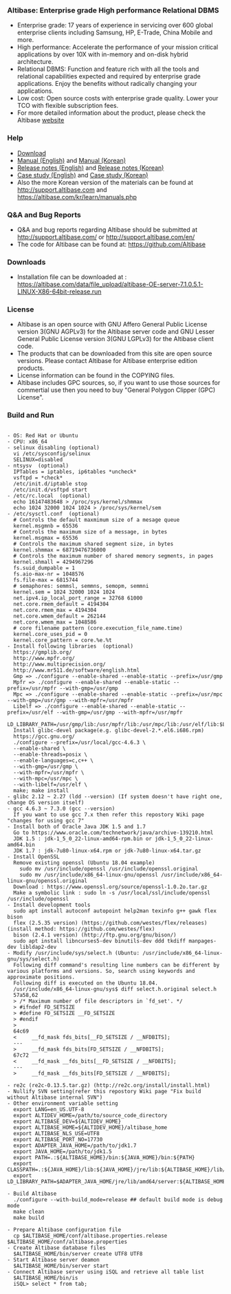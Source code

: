 ### Altibase: Enterprise grade High performance Relational DBMS
- Enterprise grade: 17 years of experience in servicing over 600 global enterprise clients including Samsung, HP, E-Trade, China Mobile and more. 
- High performance: Accelerate the performance of your mission critical applications by over 10X with in-memory and on-disk hybrid architecture. 
- Relational DBMS: Function and feature rich with all the tools and relational capabilities expected and required by enterprise grade applications. Enjoy the benefits without radically changing your applications. 
- Low cost: Open source costs with enterprise grade quality. Lower your TCO with flexible subscription fees.
- For more detailed information about the product, please check the Altibase [website](https://altibase.com/en/product/enterprise.php)

### Help
- [Download](https://altibase.com/en/learn/download.php)
- [Manual (English)](https://altibase.com/en/learn/manuals.php) and [Manual (Korean)](https://altibase.com/kr/learn/manuals.php)
- [Release notes (English)](https://altibase.com/en/learn/release_notes.php) and [Release notes (Korean)](https://altibase.com/kr/learn/release_notes.php)
- [Case study (English)](https://altibase.com/en/learn/case_list.php) and [Case study (Korean)](https://altibase.com/kr/learn/case_list.php)
- Also the more Korean version of the materials can be found at http://support.altibase.com and https://altibase.com/kr/learn/manuals.php 

### Q&A and Bug Reports
- Q&A and bug reports regarding Altibase should be submitted at http://support.altibase.com/ or http://support.altibase.com/en/
- The code for Altibase can be found at: https://github.com/Altibase

### Downloads
- Installation file can be downloaded at : https://altibase.com/data/file_upload/altibase-OE-server-7.1.0.5.1-LINUX-X86-64bit-release.run

### License
- Altibase is an open source with GNU Affero General Public License version 3(GNU AGPLv3) for the Altibase server code and GNU Lesser General Public License version 3(GNU LGPLv3) for the Altibase client code. 
- The products that can be downloaded from this site are open source versions. Please contact Altibase for Altibase enterprise edition products.
- License information can be found in the COPYING files.
- Altibase includes GPC sources, so, if you want to use those sources for commertial use then you need to buy "General Polygon Clipper (GPC) License".

### Build and Run
<pre><code>
- OS: Red Hat or Ubuntu
- CPU: x86_64
- selinux disabling (optional)
  vi /etc/sysconfig/selinux 
  SELINUX=disabled
- ntsysv  (optional)
  IPTables = iptables, ip6tables *uncheck*
  vsftpd = *check* 
  /etc/init.d/iptable stop
  /etc/init.d/vsftpd start
- /etc/rc.local  (optional)
  echo 16147483648 > /proc/sys/kernel/shmmax
  echo 1024 32000 1024 1024 > /proc/sys/kernel/sem
- /etc/sysctl.conf  (optional)
  # Controls the default maxmimum size of a mesage queue
  kernel.msgmnb = 65536
  # Controls the maximum size of a message, in bytes
  kernel.msgmax = 65536
  # Controls the maximum shared segment size, in bytes
  kernel.shmmax = 68719476736000
  # Controls the maximum number of shared memory segments, in pages
  kernel.shmall = 4294967296
  fs.suid_dumpable = 1
  fs.aio-max-nr = 1048576
  fs.file-max = 6815744
  # semaphores: semmsl, semmns, semopm, semmni  
  kernel.sem = 1024 32000 1024 1024
  net.ipv4.ip_local_port_range = 32768 61000
  net.core.rmem_default = 4194304
  net.core.rmem_max = 4194304
  net.core.wmem_default = 262144
  net.core.wmem_max = 1048586
  # core filename pattern (core.execution_file_name.time)
  kernel.core_uses_pid = 0
  kernel.core_pattern = core.%e.%t
- Install following libraries  (optional)
  https://gmplib.org/ 
  http://www.mpfr.org/
  http://www.multiprecision.org/
  http://www.mr511.de/software/english.html
  Gmp => ./configure --enable-shared --enable-static --prefix=/usr/gmp
  Mpfr => ./configure --enable-shared --enable-static --prefix=/usr/mpfr --with-gmp=/usr/gmp
  Mpc => ./configure --enable-shared --enable-static --prefix=/usr/mpc --with-gmp=/usr/gmp --with-mpfr=/usr/mpfr
  Libelf => ./configure --enable-shared --enable-static --prefix=/usr/elf --with-gmp=/usr/gmp --with-mpfr=/usr/mpfr
  LD_LIBRARY_PATH=/usr/gmp/lib:/usr/mpfr/lib:/usr/mpc/lib:/usr/elf/lib:$LD_LIBRARY_PATH
  Install glibc-devel package(e.g. glibc-devel-2.*.el6.i686.rpm)
  https://gcc.gnu.org/
  ./configure --prefix=/usr/local/gcc-4.6.3 \
  --enable-shared \
  --enable-threads=posix \
  --enable-languages=c,c++ \
  --with-gmp=/usr/gmp \
  --with-mpfr=/usr/mpfr \
  --with-mpc=/usr/mpc \
  --with-libelf=/usr/elf \
  make; make install
- glibc 2.12 ~ 2.27 (ldd --version) (If system doesn't have right one, change OS version itself)
- gcc 4.6.3 ~ 7.3.0 (gcc --version)
  If you want to use gcc 7.x then refer this repostory Wiki page "changes for using gcc 7"
- Install both of Oracle Java JDK 1.5 and 1.7
  Go to https://www.oracle.com/technetwork/java/archive-139210.html
  JDK 1.5 : jdk-1_5_0_22-linux-amd64-rpm.bin or jdk-1_5_0_22-linux-amd64.bin
  JDK 1.7 : jdk-7u80-linux-x64.rpm or jdk-7u80-linux-x64.tar.gz
- Install OpenSSL
  Remove existing openssl (Ubuntu 18.04 example)
    sudo mv /usr/include/openssl /usr/include/openssl.original
    sudo mv /usr/include/x86_64-linux-gnu/openssl /usr/include/x86_64-linux-gnu/openssl.original
  Download : https://www.openssl.org/source/openssl-1.0.2o.tar.gz
  Make a symbolic link : sudo ln -s /usr/local/ssl/include/openssl /usr/include/openssl
- Install development tools
  sudo apt install autoconf autopoint help2man texinfo g++ gawk flex bison
  flex (2.5.35 version) (https://github.com/westes/flex/releases) (install method: https://github.com/westes/flex)
  bison (2.4.1 version) (http://ftp.gnu.org/gnu/bison/)
  sudo apt install libncurses5-dev binutils-dev ddd tkdiff manpages-dev libldap2-dev
- Modify /usr/include/sys/select.h (Ubuntu: /usr/include/x86_64-linux-gnu/sys/select.h)
  Following diff command's resulting line numbers can be different by various platforms and versions. So, search using keywords and approximate positions. 
  Following diff is executed on the Ubuntu 18.04.
  /usr/include/x86_64-linux-gnu/sys$ diff select.h.original select.h
  57a58,62
  > /* Maximum number of file descriptors in `fd_set'. */
  > #ifndef FD_SETSIZE
  > #define FD_SETSIZE __FD_SETSIZE
  > #endif
  > 
  64c69
  <     __fd_mask fds_bits[__FD_SETSIZE / __NFDBITS];
  ---
  >     __fd_mask fds_bits[FD_SETSIZE / __NFDBITS];
  67c72
  <     __fd_mask __fds_bits[__FD_SETSIZE / __NFDBITS];
  ---
  >     __fd_mask __fds_bits[FD_SETSIZE / __NFDBITS];

- re2c (re2c-0.13.5.tar.gz) (http://re2c.org/install/install.html)
- Nullify SVN setting(refer this repostory Wiki page "Fix build without Altibase internal SVN")
- Other environment variable setting
  export LANG=en_US.UTF-8
  export ALTIDEV_HOME=/path/to/source_code_directory
  export ALTIBASE_DEV=${ALTIDEV_HOME}
  export ALTIBASE_HOME=${ALTIDEV_HOME}/altibase_home
  export ALTIBASE_NLS_USE=UTF8
  export ALTIBASE_PORT_NO=17730
  export ADAPTER_JAVA_HOME=/path/to/jdk1.7
  export JAVA_HOME=/path/to/jdk1.5
  export PATH=.:${ALTIBASE_HOME}/bin:${JAVA_HOME}/bin:${PATH}
  export CLASSPATH=.:${JAVA_HOME}/lib:${JAVA_HOME}/jre/lib:${ALTIBASE_HOME}/lib/Altibase.jar:${CLASSPATH}
  export LD_LIBRARY_PATH=$ADAPTER_JAVA_HOME/jre/lib/amd64/server:${ALTIBASE_HOME}/lib:${LD_LIBRARY_PATH}

- Build Altibase
  ./configure --with-build_mode=release ## default build mode is debug mode
  make clean
  make build

- Prepare Altibase configuration file
  cp $ALTIBASE_HOME/conf/altibase.properties.release $ALTIBASE_HOME/conf/altibase.properties 
- Create Altibase database files
  $ALTIBASE_HOME/bin/server create UTF8 UTF8
- Start Altibase server deamon
  $ALTIBASE_HOME/bin/server start
- Connect Altibase server using iSQL and retrieve all table list
  $ALTIBASE_HOME/bin/is
  iSQL> select * from tab;
</code></pre>

